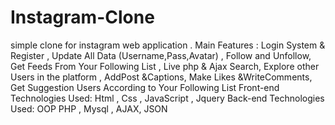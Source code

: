 # Instagram-Clone
simple clone for instagram web application . Main Features : Login System &amp; Register , Update All Data (Username,Pass,Avatar) , Follow and Unfollow, Get Feeds From Your Following List , Live php &amp; Ajax Search, Explore other Users in the platform , AddPost &amp;Captions, Make Likes &amp;WriteComments, Get Suggestion Users According to Your Following List Front-end Technologies Used:  Html , Css  , JavaScript ,  Jquery Back-end Technologies Used:  OOP PHP ,  Mysql ,  AJAX, JSON
